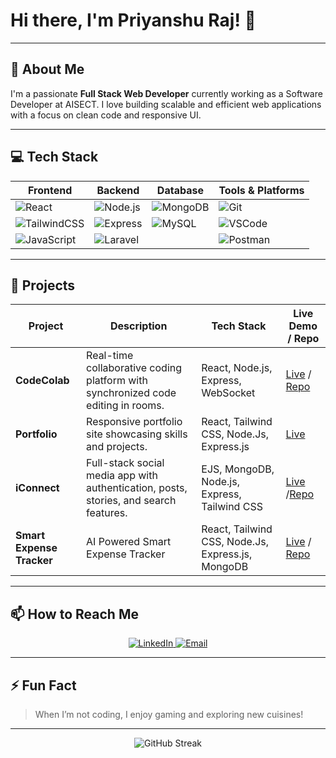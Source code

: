 # Hi there, I'm Priyanshu Raj! 👋

---

## 🚀 About Me

I'm a passionate **Full Stack Web Developer** currently working as a Software Developer at AISECT. I love building scalable and efficient web applications with a focus on clean code and responsive UI.

---

## 💻 Tech Stack

| Frontend                                                                                  | Backend                                                                                  | Database                                                                                           | Tools & Platforms                                                                                              |
|-------------------------------------------------------------------------------------------|-------------------------------------------------------------------------------------------|----------------------------------------------------------------------------------------------------|-----------------------------------------------------------------------------------------------------------------|
| ![React](https://img.shields.io/badge/-React-61DAFB?logo=react&logoColor=black&style=flat-square)         | ![Node.js](https://img.shields.io/badge/-Node.js-339933?logo=node.js&logoColor=white&style=flat-square)       | ![MongoDB](https://img.shields.io/badge/-MongoDB-47A248?logo=mongodb&logoColor=white&style=flat-square)  | ![Git](https://img.shields.io/badge/-Git-F05032?logo=git&logoColor=white&style=flat-square)                    |
| ![TailwindCSS](https://img.shields.io/badge/-TailwindCSS-06B6D4?logo=tailwind-css&logoColor=white&style=flat-square) | ![Express](https://img.shields.io/badge/-Express-000000?logo=express&logoColor=white&style=flat-square)       | ![MySQL](https://img.shields.io/badge/-MySQL-4479A1?logo=mysql&logoColor=white&style=flat-square)       | ![VSCode](https://img.shields.io/badge/-VSCode-0078D7?logo=visual-studio-code&logoColor=white&style=flat-square) |
| ![JavaScript](https://img.shields.io/badge/-JavaScript-F7DF1E?logo=javascript&logoColor=black&style=flat-square)     | ![Laravel](https://img.shields.io/badge/-Laravel-FF2D20?logo=laravel&logoColor=white&style=flat-square)       |                                                                                                    | ![Postman](https://img.shields.io/badge/-Postman-FF6C37?logo=postman&logoColor=white&style=flat-square)        |

---

## 🌟 Projects

| Project        | Description                                                                                      | Tech Stack                                       | Live Demo / Repo                                                  |
|----------------|--------------------------------------------------------------------------------------------------|--------------------------------------------------|-------------------------------------------------------------------|
| **CodeColab**   | Real-time collaborative coding platform with synchronized code editing in rooms.                 | React, Node.js, Express, WebSocket      | [Live](https://codecolab-08ca.onrender.com/) / [Repo](https://github.com/Priyanshu6055/codecolab)                                          |
| **Portfolio**   | Responsive portfolio site showcasing skills and projects.                                        | React, Tailwind CSS, Node.Js, Express.js                              | [Live](https://priyanshu-raj-website.vercel.app/)                                                            |
| **iConnect**    | Full-stack social media app with authentication, posts, stories, and search features.           | EJS, MongoDB, Node.js, Express, Tailwind CSS     | [Live](https://iconnect-u3b4.onrender.com/) /[Repo](https://github.com/Priyanshu6055/iConnect)                                     |
| **Smart Expense Tracker** | AI Powered Smart Expense Tracker | React, Tailwind CSS, Node.Js, Express.js, MongoDB                   | [Live](https://smart-expense-tracker-6055.vercel.app/) / [Repo](https://github.com/Priyanshu6055/smart-expense-tracker.git)                               |


---

## 📫 How to Reach Me

<p align="center">
  <a href="https://www.linkedin.com/in/priyanshu6055/" target="_blank">
    <img src="https://img.shields.io/badge/-LinkedIn-0077B5?logo=linkedin&logoColor=white&style=for-the-badge" alt="LinkedIn"/>
  </a>
  <a href="mailto:priyanshu6055@gmail.com" target="_blank">
    <img src="https://img.shields.io/badge/-Email-D14836?logo=gmail&logoColor=white&style=for-the-badge" alt="Email"/>
  </a>
</p>

---

## ⚡ Fun Fact

> When I’m not coding, I enjoy gaming and exploring new cuisines!  

---

<p align="center">
  <img src="https://github-readme-streak-stats.herokuapp.com/?user=Priyanshu6055&theme=dark&hide_border=true" alt="GitHub Streak"/>
</p>
